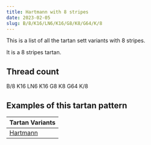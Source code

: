 ```yaml
---
title: Hartmann with 8 stripes
date: 2023-02-05
slug: B/8/K16/LN6/K16/G8/K8/G64/K/8
---
```

This is a list of all the tartan sett variants with 8 stripes.

It is a 8 stripes tartan.


## Thread count
B/8 K16 LN6 K16 G8 K8 G64 K/8

## Examples of this tartan pattern

| Tartan Variants |
|---------------|
| [Hartmann](/variants/b/8/k16/ln6/k16/g8/k8/g64/k/8-b8080d0-g008000-k000000-lne0e0e0)||
